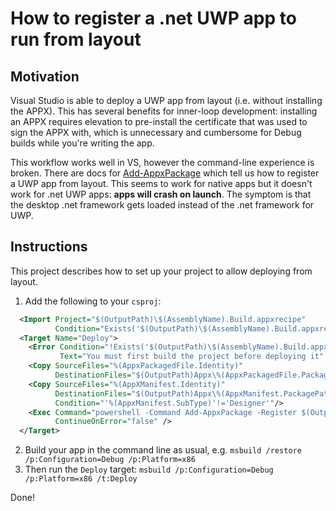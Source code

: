 # How to register a .net UWP app to run from layout 

## Motivation
Visual Studio is able to deploy a UWP app from layout (i.e. without installing the APPX). This has several benefits for inner-loop development: installing an APPX requires elevation to pre-install the certificate that was used to sign the APPX with, which is unnecessary and cumbersome for Debug builds while you're writing the app.

This workflow works well in VS, however the command-line experience is broken. There are docs for [Add-AppxPackage](https://docs.microsoft.com/en-us/powershell/module/appx/add-appxpackage?view=win10-ps) which tell us how to register a UWP app from layout. This seems to work for native apps but it  doesn't work for .net UWP apps: **apps will crash on launch**. The symptom is that the desktop .net framework gets loaded instead of the .net framework for UWP.

## Instructions
This project describes how to set up your project to allow deploying from layout.

1) Add the following to your `csproj`:

```xml
  <Import Project="$(OutputPath)\$(AssemblyName).Build.appxrecipe" 
          Condition="Exists('$(OutputPath)\$(AssemblyName).Build.appxrecipe')" />
  <Target Name="Deploy">
    <Error Condition="!Exists('$(OutputPath)\$(AssemblyName).Build.appxrecipe')" 
           Text="You must first build the project before deploying it" />
    <Copy SourceFiles="%(AppxPackagedFile.Identity)" 
          DestinationFiles="$(OutputPath)Appx\%(AppxPackagedFile.PackagePath)" />
    <Copy SourceFiles="%(AppXManifest.Identity)" 
          DestinationFiles="$(OutputPath)Appx\%(AppxManifest.PackagePath)" 
          Condition="'%(AppxManifest.SubType)'!='Designer'"/>
    <Exec Command="powershell -Command Add-AppxPackage -Register $(OutputPath)Appx\AppxManifest.xml" 
          ContinueOnError="false" />
  </Target>
```
2) Build your app in the command line as usual, e.g. `msbuild /restore /p:Configuration=Debug /p:Platform=x86`
3) Then run the `Deploy` target:  `msbuild /p:Configuration=Debug /p:Platform=x86 /t:Deploy`

Done!
